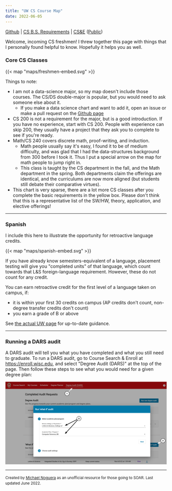 ```yaml
---
title: "UW CS Course Map"
date: 2022-06-05
---
```

[Github](https://github.com/michaelnoguera/course-map) | [CS B.S. Requirements](https://guide.wisc.edu/undergraduate/letters-science/computer-sciences/computer-sciences-bs/#requirementstext) | [CS&E](https://enroll.wisc.edu) ([Public](https://public.enroll.wisc.edu))

Welcome, incoming CS freshmen! I threw together this page with things that I personally found helpful to know. Hopefully it helps you as well.

### Core CS Classes

{{< map "maps/freshmen-embed.svg" >}}

Things to note:
- I am not a data-science major, so my map doesn't include those courses. The CS/DS double-major is popular, but you would need to ask someone else about it.
  - If you make a data science chart and want to add it, open an issue or make a pull request on the [Github page](https://github.com/michaelnoguera/course-map)
- CS 200 is not a requirement for the major, but is a good introduction. If you have no experience, start with CS 200. People with experience can skip 200, they usually have a project that they ask you to complete to see if you're ready.
- Math/CS 240 covers discrete math, proof-writing, and induction.
  - Math people usually say it's easy, I found it to be of medium difficulty, and was glad that I had the data-structures background from 300 before I took it. Thus I put a special arrow on the map for math people to jump right in.
  - This class is taught by the CS department in the fall, and the Math department in the spring. Both departments claim the offerings are identical, and the curriculums are now more aligned (but students still debate their comparative virtues).
- This chart is very sparse, there are a lot more CS classes after you complete the basic requirements in the yellow box. Please don't think that this is a representative list of the SW/HW, theory, application, and elective offerings!

---

### Spanish

I include this here to illustrate the opportunity for retroactive language credits.

{{< map "maps/spanish-embed.svg" >}}

If you have already know semesters-equivalent of a language, placement testing will give you "completed units" of that language, which count towards that L&S foreign-language requirement. However, these do not count for any credit.

You can earn retroactive credit for the first level of a language taken on campus, if:
- it is within your first 30 credits on campus (AP credits don't count, non-degree transfer credits don't count)
- you earn a grade of B or above

See [the actual UW page](https://spanport.wisc.edu/placement-and-retros/) for up-to-date guidance.

---

### Running a DARS audit

A DARS audit will tell you what you have completed and what you still need to graduate. To run a DARS audit, go to Course Search & Enroll at https://enroll.wisc.edu, and select "Degree Audit (DARS)" at the top of the page. Then follow these steps to see what you would need for a given degree plan:

![DARS audit](dars-audit.jpg)

---

<small>Created by [Michael Noguera](https://noguera.dev) as an unofficial resource for those going to SOAR. Last updated June 2022.</small>